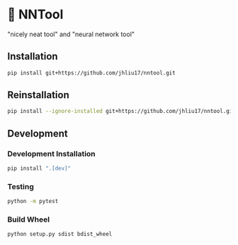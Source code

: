 # 🚂 NNTool

"nicely neat tool" and "neural network tool"

## Installation

```bash
pip install git+https://github.com/jhliu17/nntool.git
```

## Reinstallation

```bash
pip install --ignore-installed git+https://github.com/jhliu17/nntool.git
```

## Development

### Development Installation

```bash
pip install ".[dev]"
```

### Testing

```bash
python -m pytest
```

### Build Wheel

```bash
python setup.py sdist bdist_wheel
```
